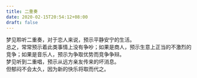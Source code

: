 ```yaml
---
title: 二重奏
date: 2020-02-15T20:54:12+08:00
draft: false
---
```


梦见聆听二重奏，对于恋人来说，预示平静安宁的生活。<br>
总之，常常预示着此类事情上没有争吵；如果是商人，预示生意上正当的不激烈的竞争；如果是音乐人，预示为争取优势而竞争争辩。<br>
梦见听到二重唱，预示从远方亲友传来的坏消息。<br>
但郁闷不会太久，因为新的快乐将取而代之。<br>
